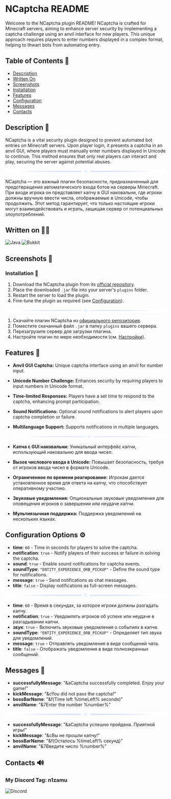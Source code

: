 # NCaptcha README

Welcome to the NCaptcha plugin README! NCaptcha is crafted for Minecraft servers, aiming to enhance server security by implementing a captcha challenge using an anvil interface for new players. This unique approach requires players to enter numbers displayed in a complex format, helping to thwart bots from automating entry.

## Table of Contents 📃

- [Description](#description)
- [Written On](#written-on)
- [Screenshots](#screenshots)
- [Installation](#installation)
- [Features](#features)
- [Configuration](#configuration)
- [Messages](#messages)
- [Contacts](#contacts)

## Description 💙

NCaptcha is a vital security plugin designed to prevent automated bot entries on Minecraft servers. Upon player login, it presents a captcha in an anvil GUI, where players must manually enter numbers displayed in Unicode to continue. This method ensures that only real players can interact and play, securing the server against potential abuses.

![Line](https://github.com/n1zamu/n1zamu/blob/main/assets/sepparator.png)

NCaptcha — это важный плагин безопасности, предназначенный для предотвращения автоматического входа ботов на серверы Minecraft. При входе игрока он представляет капчу в GUI наковальни, где игроки должны вручную ввести числа, отображаемые в Unicode, чтобы продолжить. Этот метод гарантирует, что только настоящие игроки могут взаимодействовать и играть, защищая сервер от потенциальных злоупотреблений.

## Written on 👩‍💻
![Java](https://img.shields.io/badge/-Java-FFA500?style=for-the-badge&logo=java&logoColor=0000CD)
![Bukkit](https://img.shields.io/badge/-Bukkit-7B68EE?style=for-the-badge)

## Screenshots 📸


### Installation 🌙

1. Download the NCaptcha plugin from its [official repository](https://github.com/n1zamu/NCaptcha).
2. Place the downloaded `.jar` file into your server's `plugins` folder.
3. Restart the server to load the plugin.
4. Fine-tune the plugin as required (see [Configuration](#configuration)).

![Line](https://github.com/n1zamu/n1zamu/blob/main/assets/sepparator.png)

1. Скачайте плагин NCaptcha из [официального репозитория](https://github.com/n1zamu/NCaptcha).
2. Поместите скачанный файл `.jar` в папку `plugins` вашего сервера.
3. Перезагрузите сервер для загрузки плагина.
4. Настройте плагин по мере необходимости (см. [Настройки](#настройки)).

## Features 🌟

- **Anvil GUI Captcha:** Unique captcha interface using an anvil for number input.
- **Unicode Number Challenge:** Enhances security by requiring players to input numbers in Unicode format.
- **Time-limited Responses:** Players have a set time to respond to the captcha, enhancing prompt participation.
- **Sound Notifications:** Optional sound notifications to alert players upon captcha completion or failure.
- **Multilanguage Support:** Supports notifications in multiple languages.

  ![Line](https://github.com/n1zamu/n1zamu/blob/main/assets/sepparator.png)

- **Капча с GUI наковальни:** Уникальный интерфейс капчи, использующий наковальню для ввода чисел.
- **Вызов числового ввода в Unicode:** Повышает безопасность, требуя от игроков ввода чисел в формате Unicode.
- **Ограниченное по времени реагирование:** Игрокам дается установленное время для ответа на капчу, что способствует оперативному участию.
- **Звуковые уведомления:** Опциональные звуковые уведомления для оповещения игроков о завершении или неудаче капчи.
- **Мультиязычная поддержка:** Поддержка уведомлений на нескольких языках.

## Configuration Options ⚙️

- **time**: `60` - Time in seconds for players to solve the captcha.
- **notification**: `true` - Notify players of their success or failure in solving the captcha.
- **sound**: `true` - Enable sound notifications for captcha events.
- **soundType**: `"ENTITY_EXPERIENCE_ORB_PICKUP"` - Define the sound type for notifications.
- **message**: `true` - Send notifications as chat messages.
- **title**: `false` - Display notifications as full-screen messages.

![Line](https://github.com/n1zamu/n1zamu/blob/main/assets/sepparator.png)

- **time**: `60` - Время в секундах, за которое игроки должны разгадать капчу.
- **notification**: `true` - Уведомлять игроков об успехе или неудаче в разгадывании капчи.
- **звук**: `true` - Включить звуковые уведомления о событиях в капче.
- **soundType**: `"ENTITY_EXPERIENCE_ORB_PICKUP"` - Определяет тип звука для уведомлений.
- **message**: `true` - Отправлять уведомления в виде сообщений чата.
- **title**: `false` - Отображать уведомления в виде полноэкранных сообщений.
  
## Messages 📝

- **successfullyMessage**: "&aCaptcha successfully completed. Enjoy your game!"
- **kickMessage**: "&cYou did not pass the captcha!"
- **bossBarName**: "&f(Time left %timeLeft% seconds)"
- **anvilName**: "&7Enter the number %number%"

![Line](https://github.com/n1zamu/n1zamu/blob/main/assets/sepparator.png)

- **successfullyMessage**: "&aCaptcha успешно пройдена. Приятной игры!"
- **kickMessage**: "&cВы не прошли капчу!"
- **bossBarName**: "&f(Осталось %timeLeft% секунд)"
- **anvilName**: "&7Введите число %number%"

## Contacts 🔊

### My Discord Tag: n1zamu
![Discord](https://img.shields.io/badge/-Discord-4169E1?style=for-the-badge&logo=discord&logoColor=FFFFFF)
